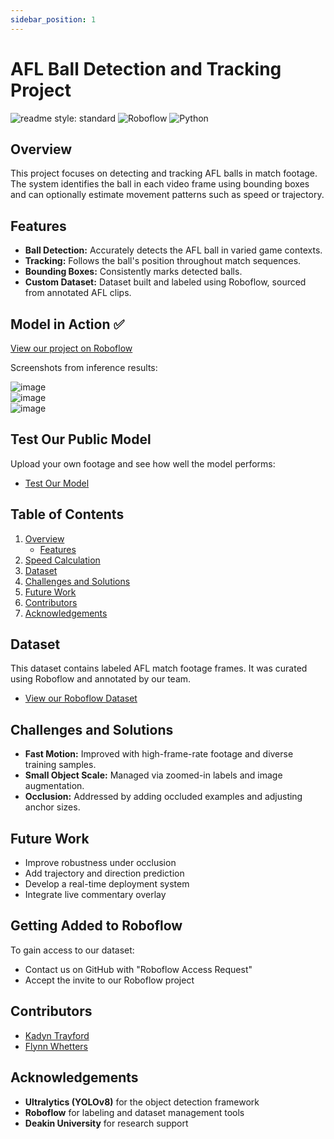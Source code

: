 ```yaml
---
sidebar_position: 1
---
```


# AFL Ball Detection and Tracking Project
![readme style: standard](https://img.shields.io/badge/readme%20style-standard-brightgreen)
![Roboflow](https://img.shields.io/badge/Roboflow-Model%20Status-blue)
![Python](https://img.shields.io/badge/Python-3.12-blue)

## Overview
This project focuses on detecting and tracking AFL balls in match footage. The system identifies the ball in each video frame using bounding boxes and can optionally estimate movement patterns such as speed or trajectory.

## Features
- **Ball Detection:** Accurately detects the AFL ball in varied game contexts.
- **Tracking:** Follows the ball's position throughout match sequences.
- **Bounding Boxes:** Consistently marks detected balls.
- **Custom Dataset:** Dataset built and labeled using Roboflow, sourced from annotated AFL clips.

## Model in Action ✅
[View our project on Roboflow](https://universe.roboflow.com/nfl-ball-tracking/afl-ball-tracking)


Screenshots from inference results:

![image](utils/Robo1.png)  
![image](utils/Robo2.png)  
![image](utils/Robo3.png)  

## Test Our Public Model
Upload your own footage and see how well the model performs:

- [Test Our Model](https://universe.roboflow.com/nfl-ball-tracking/afl-ball-tracking/model/1)

## Table of Contents
1. [Overview](#overview)
    - [Features](#features)
2. [Speed Calculation](#speed-calculation-method)
3. [Dataset](#dataset)
4. [Challenges and Solutions](#challenges-and-solutions)
5. [Future Work](#future-work)
6. [Contributors](#contributors)
7. [Acknowledgements](#acknowledgements)


## Dataset
This dataset contains labeled AFL match footage frames. It was curated using Roboflow and annotated by our team.

- [View our Roboflow Dataset](https://universe.roboflow.com/nfl-ball-tracking/afl-ball-tracking/dataset/1)


## Challenges and Solutions
- **Fast Motion:** Improved with high-frame-rate footage and diverse training samples.  
- **Small Object Scale:** Managed via zoomed-in labels and image augmentation.  
- **Occlusion:** Addressed by adding occluded examples and adjusting anchor sizes.

## Future Work
- Improve robustness under occlusion  
- Add trajectory and direction prediction  
- Develop a real-time deployment system  
- Integrate live commentary overlay  


## Getting Added to Roboflow
To gain access to our dataset:
- Contact us on GitHub with "Roboflow Access Request"  
- Accept the invite to our Roboflow project  


## Contributors 
- [Kadyn Trayford](#)  
- [Flynn Whetters](#)  


## Acknowledgements
- **Ultralytics (YOLOv8)** for the object detection framework  
- **Roboflow** for labeling and dataset management tools  
- **Deakin University** for research support
